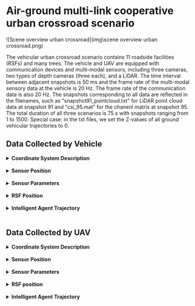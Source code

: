 #  Air-ground multi-link cooperative urban crossroad scenario

![Scene overview urban crossroad](img\scene overview urban crossroad.png)

The vehicular urban crossroad scenario contains 11 roadside facilities (RSFs) and many trees. The vehicle and UAV are equipped with communication devices and multi-modal sensors, including three cameras, two types of depth cameras (three each), and a LiDAR. The time interval between adjacent snapshots is 50 ms and the frame rate of the multi-modal sensory data at the vehicle is 20 Hz. The frame rate of the communication data is also 20 Hz. The snapshots corresponding to all data are reflected in the filenames, such as "snapshot91_pointcloud.txt" for LiDAR point cloud data at snapshot 91 and "csi_95.mat" for the chanenl matrix at snapshot 95. The total duration of all three scenarios is 75 s with snapshots ranging from 1 to 1500.
Special case: in the txt files, we set the Z-values of all ground vehicular trajectories to 0.

## Data Collected by Vehicle

<details>
<summary><strong>Coordinate System Description</strong></summary>

### **[World Coordinate System]:**

The world coordinate system is a North-East-Down (NED) coordinate system with the X-axis pointing north, the Y-axis pointing east, and the Z-axis pointing downward. It is a right-handed coordinate system, with the origin at the same height as the ground.

### **[Vehicle Coordinate System]:**

This system includes both vehicles. The X-axis points forward, the Y-axis points to the right, and the Z-axis points downward relative to the vehicle. It is a right-handed coordinate system, with the origin at the center of the vehicle and a certain height relative to the ground.

The position coordinates and heading angles given in the vehicle trajectory txt files represent the position of the vehicle coordinate system's origin in the world coordinate system, as well as the orientation of the vehicle coordinate system relative to the world coordinate system. 
(Special case: in the txt files, we set the z-values of all ground vehicles' trajectories to 0. Before use, it is necessary to subtract the height of the vehicle center relative to the ground to obtain the actual coordinates of the vehicle coordinate system's origin in the world coordinate system.) Additionally, note that pitch, roll, and yaw in the vehicle trajectory txt files are given in radians.

### **[LiDAR Coordinate System]:**

The coordinate axes align with those of the vehicle system, with the origin offset by a fixed amount relative to the vehicle coordinate system's origin.

### **[Camera Coordinate System]:**

The coordinate axes by default align with those of the vehicle system. If multiple cameras are mounted on a device, each camera's orientation will be specified. The camera origin is offset by a fixed amount relative to the vehicle coordinate system's origin.

### **[mmWave Radar Coordinate System]:**

The coordinate axes align with those of the vehicle system, with the origin offset by a fixed amount relative to the vehicle coordinate system's origin.

### **[Communication Antenna Coordinate System]:**

The coordinate axes align with those of the vehicle system, with the origin offset by a fixed amount relative to the vehicle coordinate system's origin.

</details><br/>

<details>
<summary><strong>Sensor Position</strong></summary>

The vehicular urban crossroad scenario only includes vehicles of the **"Blue SUV"** type. The relative coordinate positions and parameter information of the sensors are given as follows:

<table>
    <thead>
        <tr>
        <th rowspan="2">Side View</th>
        <th rowspan="2">Name</th>
        <th colspan="8" style="text-align: center;">Camera</th>
        <th colspan="5" style="text-align: center;">LiDAR</th>
        <th colspan="5" style="text-align: center;">mmWave Radar</th>
        </tr>
        <tr>
        <th>Direction</th>
        <th>X(m)</th>
        <th>Y(m)</th>
        <th>Z(m)</th>
        <th>Pitch</th>
        <th>Roll</th>
        <th>Yaw</th>
        <th>FoV Degrees(°)</th>
        <th>X(m)</th>
        <th>Y(m)</th>
        <th>Z(m)</th>
        <th>Vertical FoV(°)</th>
        <th>Horizontal FoV(°)</th>
        <th>X(m)</th>
        <th>Y(m)</th>
        <th>Z(m)</th>
        <th>Vertical FoV(°)</th>
        <th>Horizontal FoV(°)</th>
        </tr>
    </thead>
    <tbody>
        <tr>
        <td><img src="./img/car1_blue_suv.png" alt="Side view of car1" width="100"></td>
        <td>Blue SUV</td>
        <td>+x</td>
        <td>2</td>
        <td>0</td>
        <td>-1</td>
        <td>0</td>
        <td>0</td>
        <td>0</td>
        <td>100</td>
        <td>0</td>
        <td>0</td>
        <td>-1</td>
        <td>-25~15</td>
        <td>-180~180</td>
        <td>0</td>
        <td>0</td>
        <td>0.8</td>
        <td>-10~10</td>
        <td>-90~90</td>
        </tr>
    </tbody>
</table>

<table>
    <thead>
        <tr>
        <th rowspan="2">Side View</th>
        <th rowspan="2">Name</th>
        <th colspan="3" style="text-align: center;">Communication Equipment</th>
        </tr>
        <tr>
        <th>X(m)</th>
        <th>Y(m)</th>
        <th>Z(m)</th>
        </tr>
    </thead>
    <tbody>
        <tr>
        <td><img src="./img/car1_blue_suv.png" alt="Side view of car1" width="100"></td>
        <td>Blue SUV</td>
        <td>-0.1</td>
        <td>0</td>
        <td>1.4</td>
        </tr>
    </tbody>
</table>



**Direction:** This parameter represents the installation orientation of the sensor in the vehicle coordinate system, which can be one of the six directions: +x, -x, +y, -y, +z, -z. It describes the installation location and direction of the sensor relative to the vehicle body.

**X, Y, Z:** These three parameters collectively describe the three-dimensional spatial position of the sensor in the vehicle coordinate system, with the unit in meters. They provide the spatial coordinates of the sensor relative to the vehicle origin.

**Pitch, Roll, Yaw:** These three parameters describe the three rotational angles of the sensor in the vehicle coordinate system, with the unit in degrees. Pitch represents the pitch angle, Roll represents the roll angle, and Yaw represents the yaw angle. They define the spatial attitude of the sensor.

**Field of View(FoV) Degrees(°):** This parameter gives the total field of view angle of the sensor, with the unit in degrees. It reflects the range of the scene that the sensor can perceive.

**Vertical FoV(°):** This parameter gives the vertical field of view angle of the sensor, with the unit in degrees. It defines the sensor's perception range in the vertical direction.

**Horizontal FoV(°):** This parameter gives the horizontal field of view angle of the sensor, with the unit in degrees. It defines the sensor's perception range in the horizontal direction.

</details><br/>

<details>
<summary><strong>Sensor Parameters</strong></summary>

The camera and LiDAR sensors deployed on the vehicles in this scenario are of the same type. The specific sensor parameters are as follows:

| **Camera RGB Sensor Parameters** | **Value** |
| -------------------------------- | --------- |
| **Width**                        | 1920      |
| **Height**                       | 1080      |
| **FOV**                          | 100°      |
| **AutoExpcosureSpeed**           | 100       |
| **AutoExposureBias**             | 0         |
| **AutoExposureMaxBrightness**    | 0.64      |
| **AutoExposureMinBrightness**    | 0.03      |
| **MotionBlurAmount**             | 0         |
| **TargetGamma**                  | 1.0       |

| **Camera Depth Sensor Parameters** | **Value**                     |
| ---------------------------------- | ----------------------------- |
| **Width**                          | 1920                          |
| **Height**                         | 1080                          |
| **FOV**                            | 100°                          |
| **MotionBlurAmount**               | 0                             |
| **Image Type**                     | DepthPlanner/DepthPerspective |
| **TargetGamma**                    | 1.0                           |
| **OrthoWidth**                     | 5.12                          |

| **LiDAR Sensor Parameters** |  **Value**  |
|-----------------------------|-------|
| **NumberOfChannels**        | 16    |
| **HorizontalFOVStart**      | -180° |
| **HorizontalFOVEnd**        | 180° |
| **VerticalFOVUpper**        | 15°   |
| **VerticalFOVLower**        | -25°  |


The camera and LiDAR sensors deployed on the RSFs in this scenario are also of the same type. The specific sensor parameters are as follows:

| **Camera RGB Sensor Parameters** | **Value** |
| -------------------------------- | --------- |
| **Width**                        | 1920      |
| **Height**                       | 1080      |
| **FOV**                          | 100°      |
| **AutoExpcosureSpeed**           | 100       |
| **AutoExposureBias**             | 0         |
| **AutoExposureMaxBrightness**    | 0.64      |
| **AutoExposureMinBrightness**    | 0.03      |
| **MotionBlurAmount**             | 0         |
| **TargetGamma**                  | 1.0       |

| **Camera Depth Sensor Parameters** | **Value**                     |
| ---------------------------------- | ----------------------------- |
| **Width**                          | 1920                          |
| **Height**                         | 1080                          |
| **FOV**                            | 100°                          |
| **MotionBlurAmount**               | 0                             |
| **Image Type**                     | DepthPlanner/DepthPerspective |
| **TargetGamma**                    | 1.0                           |
| **OrthoWidth**                     | 5.12                          |

| **LiDAR Sensor Parameters** | **Value** |
| --------------------------- | --------- |
| **NumberOfChannels**        | 64        |
| **HorizontalFOVStart**      | -90°      |
| **HorizontalFOVEnd**        | 90°       |
| **VerticalFOVUpper**        | 0°        |
| **VerticalFOVLower**        | -40°      |

The mmWave radar deployed on the vehicles and RSFs in this scenario are of the same type. The specific sensor parameters are as follows:

| **Parameters**                | **Value**                            |
| ----------------------------- | ------------------------------------ |
| **MIMO Antenna**              | 4 transmitter (Tx) & 3 receiver (Rx) |
| **StartFrequency**            | 77 GHz                               |
| **StopFrequency**             | 81 GHz                               |
| **NumberOfChirpsPerFrame**    | 101                                  |
| **ChirpLength**               | 20 μs                                |
| **ResetTimeBetweenChirps**    | 0 μs                                 |
| **FirstSample**               | 2 μs                                 |
| **SampleSpacing**             | 5 ns                                 |
| **LastSample**                | 7 μs                                 |
| **NumberOfSamples**           | 1000                                 |
| **MaximumDetectionRange**     | 74.9 m                               |
| **RangeResolution**           | 0.1499 m                             |
| **DopplerVelocityRange**      | ±47.42 m/s                           |
| **DopplerVelocityResolution** | 0.939 m/s                            |
| **HorizontalFOVStart**        | -45°                                 |
| **HorizontalFOVEnd**          | 45°                                  |
| **VerticalFOVUpper**          | 10°                                  |
| **VerticalFOVLower**          | -10°                                 |

### ● Communication data in Wireless InSite

Detailed parameters of communication equipment are listed as follows:

| **Parameters**                                               | **Value**                                                    |
| ------------------------------------------------------------ | ------------------------------------------------------------ |
| Antenna type                                                 | SISO (1 antenna at Tx & 1 antenna at Rx)                     |
| MIMO (4 antennas at Tx & 4 antennas at Rx)                   |                                                              |
| Massive MIMO (128 antennas at Tx & 32 antennas at Rx)        |                                                              |
| Antenna element spacing                                      | Half wavelength                                              |
| Frequency band                                               | mmWave: 28 GHz carrier frequency with 2 GHz communication bandwidth |
| Sub-6 GHz: 5.9 GHz carrier frequency with 20 MHz communication bandwidth |                                                              |
| Waveform                                                     | Sinusoid                                                     |

</details><br/>

<details>
<summary><strong>RSF Position</strong></summary>

The deployment of RSFs is the same across different traffic density scenarios, and the table below describes the positions of RSFs in each scenario.

<table>
    <thead>
        <tr>
        <th rowspan="2">Name</th>
        <th colspan="3" style="text-align: center;">Communication Equipment</th>
        </tr>
        <tr>
        <th>X(m)</th>
        <th>Y(m)</th>
        <th>Z(m)</th>
        </tr>
    </thead>
  <tbody>
    <tr>
        <td>RSF1</td>
        <td>143.8</td>
        <td>253.3</td>
        <td>5</td>
    </tr>
    <tr>
        <td>RSF2</td>
        <td>196.5</td>
        <td>270.8</td>
        <td>5</td>
    </tr>
    <tr>
        <td>RSF3</td>
        <td>169.7</td>
        <td>231.3</td>
        <td>5</td>
    </tr>
    <tr>
        <td>RSF4</td>
        <td>198.7</td>
        <td>231.3</td>
        <td>5</td>
    </tr>
     <tr>
        <td>RSF5</td>
        <td>166.7</td>
        <td>298.8</td>
        <td>5</td>
    </tr>
    <tr>
        <td>RSF6</td>
        <td>197.5</td>
        <td>200.8</td>
        <td>5</td>
    </tr>
    <tr>
        <td>RSF7</td>
        <td>168.7</td>
        <td>180.6</td>
        <td>5</td>
    </tr>
    <tr>
        <td>RSF8</td>
        <td>168.2</td>
        <td>263.4</td>
        <td>5</td>
    </tr>
    <tr>
        <td>RSF9</td>
        <td>249.4</td>
        <td>245.7</td>
        <td>5</td>
    </tr>
    <tr>
        <td>RSF10</td>
        <td>196.5</td>
        <td>302.0</td>
        <td>5</td>
    </tr>
    <tr>
        <td>RSF11</td>
        <td>219.1</td>
        <td>253.3</td>
        <td>5</td>
    </tr>
  </tbody>
</table>
**Direction:** This parameter represents the installation orientation of the sensor in the vehicle coordinate system, which can be one of the six directions: +x, -x, +y, -y, +z, -z. It describes the installation location and direction of the sensor relative to the vehicle body.

**X, Y, Z:** These three parameters collectively describe the three-dimensional spatial position of the sensor in the vehicle coordinate system, with the unit in meters. They provide the spatial coordinates of the sensor relative to the vehicle origin.

**Pitch, Roll, Yaw:** These three parameters describe the three rotational angles of the sensor in the vehicle coordinate system, with the unit in degrees. Pitch represents the pitch angle, Roll represents the roll angle, and Yaw represents the yaw angle. They define the spatial attitude of the sensor.

**FoV Degrees(°):** This parameter gives the total field of view angle of the sensor, with the unit in degrees. It reflects the range of the scene that the sensor can perceive.

**Vertical FoV(°):** This parameter gives the vertical field of view angle of the sensor, with the unit in degrees. It defines the sensor's perception range in the vertical direction.

**Horizontal FoV(°):** This parameter gives the horizontal field of view angle of the sensor, with the unit in degrees. It defines the sensor's perception range in the horizontal direction.

![crossing_road_Overlook](img\crossing_road_overlook.png)

</details><br/>

<details>
<summary><strong>Intelligent Agent Trajectory</strong></summary>

The vehicle pose information for each frame is represented as follows:

- The first 3 columns represent the x, y, and z coordinates of the vehicle in that frame, in meters.
- The next 3 columns represent the roll, pitch, and yaw angles of the vehicle in that frame, in radians.
- The last column represents the frame number.

| Traffic Density | Folder Link                                                  |
| --------------- | ------------------------------------------------------------ |
| Low             | [Low Traffic Density Folder](./trajectories/Vehicular/low)   |
| Medium          | [Medium Traffic Density Folder](./trajectories/Vehicular/medium) |
| High            | [High Traffic Density Folder](./trajectories/Vehicular/high) |

It should be noted that the frame interval of each car in the simulation scene is a subset of the 1st frame to the 1500th frame. For example, Car1 enters the scene at the 1st frame and leaves the scene at the 828th frame. The valid frame interval is from the 1st frame to the 827th frame, and the 828th frame to the 1500th frame is an invalid frame interval, which does not provide perception and communication data.
We sort out the valid simulation intervals of each car in this scene as follows.

<table>
  <tr>
    <th rowspan="2">Car ID</th>
    <th colspan="2" style="text-align: center;">Sunnyday_Morning_Low intelligent agent density</th>
    <th colspan="2" style="text-align: center;">Sunnyday_Morning_Medium intelligent agent density</th>
    <th colspan="2" style="text-align: center;">Snowyday_Morning_Medium intelligent agent density</th>
    <th colspan="2" style="text-align: center;">Rainyday_Morning_Medium intelligent agent density</th>
    <th colspan="2" style="text-align: center;">Sunnyday_Morning_High intelligent agent density</th>
</tr>
  <tr>
    <th>Start Frame</th>
    <th>Stop Frame</th>
    <th>Start Frame</th>
    <th>Stop Frame</th>
    <th>Start Frame</th>
    <th>Stop Frame</th>
    <th>Start Frame</th>
    <th>Stop Frame</th>
    <th>Start Frame</th>
    <th>Stop Frame</th>
  </tr>
      <tr><td>Car2</td><td>1</td><td>1500</td><td>1</td><td>1500</td><td>1</td><td>1500</td><td>1</td><td>1500</td><td>1</td><td>1500</td></tr>
      <tr><td>Car3</td><td>1</td><td>1500</td><td>1</td><td>1500</td><td>1</td><td>1500</td><td>1</td><td>1500</td><td>1</td><td>1500</td></tr>
      <tr><td>Car5</td><td>1</td><td>1500</td><td>1</td><td>1500</td><td>1</td><td>1500</td><td>1</td><td>1500</td><td>1</td><td>1500</td></tr>
      <tr><td>Car6</td><td>NaN</td><td>NaN</td><td>NaN</td><td>NaN</td><td>1</td><td>1500</td><td>1</td><td>1500</td><td>1</td><td>1500</td></tr>
      <tr><td>Car7</td><td>NaN</td><td>NaN</td><td>NaN</td><td>NaN</td><td>1</td><td>1500</td><td>1</td><td>1500</td><td>1</td><td>1500</td></tr>
      <tr><td>Car8</td><td>1</td><td>1500</td><td>NaN</td><td>NaN</td><td>1</td><td>1500</td><td>1</td><td>1500</td><td>1</td><td>1500</td></tr>
      <tr><td>Car9</td><td>NaN</td><td>NaN</td><td>NaN</td><td>NaN</td><td>1</td><td>1500</td><td>1</td><td>1500</td><td>1</td><td>1500</td></tr>
      <tr><td>Car10</td><td>NaN</td><td>NaN</td><td>NaN</td><td>NaN</td><td>1</td><td>1500</td><td>1</td><td>1500</td><td>1</td><td>1500</td></tr>
      <tr><td>Bus3</td><td>NaN</td><td>NaN</td><td>NaN</td><td>NaN</td><td>1</td><td>1500</td><td>1</td><td>1500</td><td>1</td><td>1500</td></tr>
</table>


<p><strong>Note:</strong> In the table below, "NaN" indicates that The vehicle is not involved in the simulation.</p>

</details><br/>

## **Data Collected by UAV**

<details>
  <summary><strong>Coordinate System Description</strong></summary>

#### **[World Coordinate System]:**

The world coordinate system is a North-East-Down (NED) coordinate system with the X-axis pointing north, the Y-axis pointing east, and the Z-axis pointing downward. It is a right-handed coordinate system, with the origin at the same height as the ground.

#### **[Vehicle Coordinate System]:**

This system includes both vehicles and UAVs. The X-axis points forward, the Y-axis points to the right, and the Z-axis points downward relative to the vehicle. It is a right-handed coordinate system, with the origin at the center of the vehicle and a certain height relative to the ground.

The position coordinates and heading angles given in the vehicle and UAV trajectory txt files represent the position of the vehicle coordinate system's origin in the world coordinate system, as well as the orientation of the vehicle coordinate system relative to the world coordinate system. 
(Special case: in the txt files, we set the Z-values of all ground vehicles' trajectories to 0. Before use, it is necessary to subtract the height of the vehicle center relative to the ground to obtain the actual coordinates of the vehicle coordinate system's origin in the world coordinate system.) Additionally, note that pitch, roll, and yaw in the vehicle and UAV trajectory txt files are given in radians.

#### **[LiDAR Coordinate System]:**

The coordinate axes align with those of the vehicle system, with the origin offset by a fixed amount relative to the vehicle coordinate system's origin.

#### **[Camera Coordinate System]:**

The coordinate axes by default align with those of the vehicle system. If multiple cameras are mounted on a device, each camera's orientation will be specified. The camera origin is offset by a fixed amount relative to the vehicle coordinate system's origin.

#### **[mmWave Radar Coordinate System]:**

The coordinate axes align with those of the vehicle system, with the origin offset by a fixed amount relative to the vehicle coordinate system's origin.

#### **[Communication Antenna Coordinate System]:**

The coordinate axes align with those of the vehicle system, with the origin offset by a fixed amount relative to the vehicle coordinate system's origin.

</details>

<br/>

<details>

<summary><strong>Sensor Position</strong></summary>

The scenario includes vehicles of the **"Blue SUV"** type. The relative coordinate positions and parameter information of the sensors are given as follows:

<table>
    <thead>
        <tr>
        <th rowspan="2">Side View</th>
        <th rowspan="2">Name</th>
        <th colspan="8" style="text-align: center;">Camera</th>
        <th colspan="5" style="text-align: center;">LiDAR</th>
        <th colspan="5" style="text-align: center;">mmWave Radar</th>
        </tr>
        <tr>
        <th>Direction</th>
        <th>X(m)</th>
        <th>Y(m)</th>
        <th>Z(m)</th>
        <th>Pitch</th>
        <th>Roll</th>
        <th>Yaw</th>
        <th>FoV Degrees(°)</th>
        <th>X(m)</th>
        <th>Y(m)</th>
        <th>Z(m)</th>
        <th>Vertical FoV(°)</th>
        <th>Horizontal FoV(°)</th>
        <th>X(m)</th>
        <th>Y(m)</th>
        <th>Z(m)</th>
        <th>Vertical FoV(°)</th>
        <th>Horizontal FoV(°)</th>
        </tr>
    </thead>
    <tbody>
        <tr>
        <td><img src="img/car1_blue_suv.png" alt="Side view of car1" width="100"></td>
        <td>Blue SUV</td>
        <td>+x</td>
        <td>2</td>
        <td>0</td>
        <td>-1</td>
        <td>0</td>
        <td>0</td>
        <td>0</td>
        <td>100</td>
        <td>0</td>
        <td>0</td>
        <td>-1</td>
        <td>-25~15</td>
        <td>-180~180</td>
        <td>0</td>
        <td>0</td>
        <td>0.8</td>
        <td>-10~10</td>
        <td>-90~90</td>
        </tr>
    </tbody>
</table>

<table>
    <thead>
        <tr>
        <th rowspan="2">Side View</th>
        <th rowspan="2">Name</th>
        <th colspan="3" style="text-align: center;">Communication Equipment</th>
        </tr>
        <tr>
        <th>X(m)</th>
        <th>Y(m)</th>
        <th>Z(m)</th>
        </tr>
    </thead>
    <tbody>
        <tr>
        <td><img src="img/car1_blue_SUV.png" alt="Side view of car1" width="100"></td>
        <td>Blue SUV</td>
        <td>-0.1</td>
        <td>0</td>
        <td>-1.4</td>
        </tr>
    </tbody>
</table>

<!-- 无人机感知设备位置 -->


<table>
    <thead>
        <tr>
        <th rowspan="2">Side View</th>
        <th rowspan="2">Name</th>
        <th colspan="8" style="text-align: center;">Camera</th>
        <th colspan="5" style="text-align: center;">LiDAR</th>
        <th colspan="5" style="text-align: center;">mmWave Radar</th>
        </tr>
        <tr>
        <th>Direction</th>
        <th>X(m)</th>
        <th>Y(m)</th>
        <th>Z(m)</th>
        <th>Pitch</th>
        <th>Roll</th>
        <th>Yaw</th>
        <th>FoV Degrees(°)</th>
        <th>X(m)</th>
        <th>Y(m)</th>
        <th>Z(m)</th>
        <th>Vertical FoV(°)</th>
        <th>Horizontal FoV(°)</th>
        <th>X(m)</th>
        <th>Y(m)</th>
        <th>Z(m)</th>
        <th>Vertical FoV(°)</th>
        <th>Horizontal FoV(°)</th>
        </tr>
    </thead>
    <tbody>
        <tr>
        <td><img src="img/drone.png" alt="Side view of UAV" width="100"></td>
        <td>UAV</td>
        <td>+x</td>
        <td>4</td>
        <td>0</td>
        <td>-2</td>
        <td>0</td>
        <td>0</td>
        <td>0</td>
        <td>100</td>
        <td>0</td>
        <td>0</td>
        <td>-1.9</td>
        <td>-25~15</td>
        <td>-180~180</td>
        <td>0</td>
        <td>0</td>
        <td>0.8</td>
        <td>-10~10</td>
        <td>-90~90</td>
        </tr>
    </tbody>
</table>

<!-- 无人机通信设备位置 -->

<table>
    <thead>
        <tr>
        <th rowspan="2">Side View</th>
        <th rowspan="2">Name</th>
        <th colspan="3" style="text-align: center;">Communication Equipment</th>
        </tr>
        <tr>
        <th>X(m)</th>
        <th>Y(m)</th>
        <th>Z(m)</th>
        </tr>
    </thead>
    <tbody>
        <tr>
        <td><img src="./img/drone.png" alt="Side view of UAV" width="100"></td>
        <td>UAV</td>
        <td>0</td>
        <td>0</td>
        <td>2</td>
        </tr>
    </tbody>
</table>

**Direction:** This parameter represents the installation orientation of the sensor in the vehicle coordinate system, which can be one of the six directions: +x, -x, +y, -y, +z, -z. It describes the installation location and direction of the sensor relative to the vehicle body.

**X, Y, Z:** These three parameters collectively describe the three-dimensional spatial position of the sensor in the vehicle coordinate system, with the unit in meters. They provide the spatial coordinates of the sensor relative to the vehicle origin.

**Pitch, Roll, Yaw:** These three parameters describe the three rotational angles of the sensor in the vehicle coordinate system, with the unit in degrees. Pitch represents the pitch angle, Roll represents the roll angle, and Yaw represents the yaw angle. They define the spatial attitude of the sensor.

**FoV Degrees(°):** This parameter gives the total field of view angle of the sensor, with the unit in degrees. It reflects the range of the scene that the sensor can perceive.

**Vertical FoV(°):** This parameter gives the vertical field of view angle of the sensor, with the unit in degrees. It defines the sensor's perception range in the vertical direction.

**Horizontal FoV(°):** This parameter gives the horizontal field of view angle of the sensor, with the unit in degrees. It defines the sensor's perception range in the horizontal direction.

</details>

<br/>

<details>


<summary><strong>Sensor Parameters</strong></summary>

The camera and LiDAR sensors deployed on the vehicles in this scenario are of the same type. The specific sensor parameters are as follows:

| **Camera RGB Sensor Parameters** | **Value** |
| -------------------------------- | --------- |
| **Width**                        | 1920      |
| **Height**                       | 1080      |
| **FOV**                          | 100°      |
| **AutoExpcosureSpeed**           | 100       |
| **AutoExposureBias**             | 0         |
| **AutoExposureMaxBrightness**    | 0.64      |
| **AutoExposureMinBrightness**    | 0.03      |
| **MotionBlurAmount**             | 0         |
| **TargetGamma**                  | 1.0       |

| **Camera Depth Sensor Parameters** | **Value**                     |
| ---------------------------------- | ----------------------------- |
| **Width**                          | 1920                          |
| **Height**                         | 1080                          |
| **FOV**                            | 100°                          |
| **MotionBlurAmount**               | 0                             |
| **Image Type**                     | DepthPlanner/DepthPerspective |
| **TargetGamma**                    | 1.0                           |
| **OrthoWidth**                     | 5.12                          |

| **LiDAR Sensor Parameters** | **Value** |
| --------------------------- | --------- |
| **NumberOfChannels**        | 16        |
| **HorizontalFOVStart**      | -180°     |
| **HorizontalFOVEnd**        | 180°      |
| **VerticalFOVUpper**        | 15°       |
| **VerticalFOVLower**        | -25°      |

The camera and LiDAR sensors deployed on the UAVs in this scenario are of the same type. The specific sensor parameters are as follows:

| **Camera RGB Sensor Parameters** | **Value** |
| -------------------------------- | --------- |
| **Width**                        | 1920      |
| **Height**                       | 1080      |
| **FOV**                          | 100°      |
| **AutoExpcosureSpeed**           | 100       |
| **AutoExposureBias**             | 0         |
| **AutoExposureMaxBrightness**    | 0.64      |
| **AutoExposureMinBrightness**    | 0.03      |
| **MotionBlurAmount**             | 0         |
| **TargetGamma**                  | 1.0       |

| **Camera Depth Sensor Parameters** | **Value**                     |
| ---------------------------------- | ----------------------------- |
| **Width**                          | 1920                          |
| **Height**                         | 1080                          |
| **FOV**                            | 100°                          |
| **MotionBlurAmount**               | 0                             |
| **Image Type**                     | DepthPlanner/DepthPerspective |
| **TargetGamma**                    | 1.0                           |
| **OrthoWidth**                     | 5.12                          |

| **LiDAR Sensor Parameters** | **Value** |
| --------------------------- | --------- |
| **NumberOfChannels**        | 64        |
| **HorizontalFOVStart**      | -90°      |
| **HorizontalFOVEnd**        | 90°       |
| **VerticalFOVUpper**        | 0°        |
| **VerticalFOVLower**        | -40°      |

The camera and LiDAR sensors deployed on the RSFs in this scenario are also of the same type. The specific sensor parameters are as follows:

| **Camera RGB Sensor Parameters** | **Value** |
| -------------------------------- | --------- |
| **Width**                        | 1920      |
| **Height**                       | 1080      |
| **FOV**                          | 100°      |
| **AutoExpcosureSpeed**           | 100       |
| **AutoExposureBias**             | 0         |
| **AutoExposureMaxBrightness**    | 0.64      |
| **AutoExposureMinBrightness**    | 0.03      |
| **MotionBlurAmount**             | 0         |
| **TargetGamma**                  | 1.0       |

| **Camera Depth Sensor Parameters** | **Value**                     |
| ---------------------------------- | ----------------------------- |
| **Width**                          | 1920                          |
| **Height**                         | 1080                          |
| **FOV**                            | 100°                          |
| **MotionBlurAmount**               | 0                             |
| **Image Type**                     | DepthPlanner/DepthPerspective |
| **TargetGamma**                    | 1.0                           |
| **OrthoWidth**                     | 5.12                          |

| **LiDAR Sensor Parameters** | **Value** |
| --------------------------- | --------- |
| **NumberOfChannels**        | 64        |
| **HorizontalFOVStart**      | -90°      |
| **HorizontalFOVEnd**        | 90°       |
| **VerticalFOVUpper**        | 0°        |
| **VerticalFOVLower**        | -40°      |

</details>

<br/>

<details>


<summary><strong>RSF position</strong></summary>


The deployment of RSFs is the same across different traffic density scenarios, and the table below describes the positions of RSFs in each scenario.

<table>
    <thead>
        <tr>
        <th rowspan="2">Name</th>
        <th colspan="5" style="text-align: center;">Camera</th>
        <th colspan="6" style="text-align: center;">LiDAR</th>
        <th colspan="6" style="text-align: center;">mmWave Radar</th>
        </tr>
        <tr>
        <th>Direction</th>
        <th>X(m)</th>
        <th>Y(m)</th>
        <th>Z(m)</th>
        <th>FoV Degrees(°)</th>
        <th>Direction</th>
        <th>X(m)</th>
        <th>Y(m)</th>
        <th>Z(m)</th>
        <th>Vertical FoV(°)</th>
        <th>Horizontal FoV(°)</th>
        <th>Direction</th>
        <th>X(m)</th>
        <th>Y(m)</th>
        <th>Z(m)</th>
        <th>Vertical FoV(°)</th>
        <th>Horizontal FoV(°)</th>
        </tr>
    </thead>
  <tbody>
    <tr>
        <td>RSF1</td>
        <td>-y</td>
        <td>143.776</td>
        <td>253.28</td>
        <td>3.3</td>
        <td>100</td>
        <td>-y</td>
        <td>143.776</td>
        <td>251.4</td>
        <td>2.3</td>
        <td>-40~0</td>
        <td>-90~90</td>
        <td>-y</td>
        <td>143.776</td>
        <td>251.4</td>
        <td>-0.8</td>
        <td>-10~10</td>
        <td>-90~90</td>
    </tr>
    <tr>
        <td>RSF2</td>
        <td>-x</td>
        <td>196.579</td>
        <td>270.847</td>
        <td>3.3</td>
        <td>100</td>
        <td>-x</td>
        <td>196.579</td>
        <td>272.247</td>
        <td>2.3</td>
        <td>-40~0</td>
        <td>-90~90</td>
        <td>-x</td>
        <td>196.579</td>
        <td>272.247</td>
        <td>-0.8</td>
        <td>-10~10</td>
        <td>-90~90</td>
    </tr>
    <tr>
        <td>RSF3</td>
        <td>+x</td>
        <td>169.681</td>
        <td>231.147</td>
        <td>3.3</td>
        <td>100</td>
        <td>+x</td>
        <td>169.681</td>
        <td>231.147</td>
        <td>2.3</td>
        <td>-40~0</td>
        <td>-90~90</td>
        <td>+x</td>
        <td>169.681</td>
        <td>231.147</td>
        <td>-0.8</td>
        <td>-10~10</td>
        <td>-90~90</td>
    </tr>
    <tr>
        <td>RSF4</td>
        <td>+y</td>
        <td>198.707</td>
        <td>231.264</td>
        <td>3.3</td>
        <td>100</td>
        <td>+y</td>
        <td>198.708</td>
        <td>233.764</td>
        <td>2.3</td>
        <td>-40~0</td>
        <td>-90~90</td>
        <td>+y</td>
        <td>198.708</td>
        <td>233.764</td>
        <td>-0.8</td>
        <td>-10~10</td>
        <td>-90~90</td>
    </tr>
     <tr>
        <td>RSF5</td>
        <td>+x</td>
        <td>166.652</td>
        <td>298.833</td>
        <td>3.3</td>
        <td>100</td>
        <td>+x</td>
        <td>167.652</td>
        <td>298.833</td>
        <td>3.3</td>
        <td>-40~0</td>
        <td>-90~90</td>
        <td>+x</td>
        <td>167.652</td>
        <td>298.833</td>
        <td>-0.8</td>
        <td>-10~10</td>
        <td>-90~90</td>
    </tr>
    <tr>
        <td>RSF6</td>
        <td>-x</td>
        <td>196.2</td>
        <td>200.808</td>
        <td>3.3</td>
        <td>100</td>
        <td>-x</td>
        <td>195</td>
        <td>200.808</td>
        <td>2.3</td>
        <td>-40~0</td>
        <td>-90~90</td>
        <td>-x</td>
        <td>195</td>
        <td>200.808</td>
        <td>-0.8</td>
        <td>-10~10</td>
        <td>-90~90</td>
    </tr>
    <tr>
        <td>RSF7</td>
        <td>+x</td>
        <td>168.745</td>
        <td>180.552</td>
        <td>3.3</td>
        <td>100</td>
        <td>+x</td>
        <td>170</td>
        <td>180.552</td>
        <td>2.3</td>
        <td>-40~0</td>
        <td>-90~90</td>
        <td>+x</td>
        <td>170</td>
        <td>180.552</td>
        <td>-0.8</td>
        <td>-10~10</td>
        <td>-90~90</td>
    </tr>
    <tr>
        <td>RSF8</td>
        <td>+x</td>
        <td>168.230</td>
        <td>263.423</td>
        <td>3.3</td>
        <td>100</td>
        <td>+x</td>
        <td>170</td>
        <td>263.423</td>
        <td>2.3</td>
        <td>-40~0</td>
        <td>-90~90</td>
        <td>+x</td>
        <td>170</td>
        <td>263.423</td>
        <td>-0.8</td>
        <td>-10~10</td>
        <td>-90~90</td>
    </tr>
    <tr>
        <td>RSF9</td>
        <td>-x</td>
        <td>249.431</td>
        <td>245.660</td>
        <td>3.3</td>
        <td>100</td>
        <td>-x</td>
        <td>248.5</td>
        <td>245.660</td>
        <td>2.3</td>
        <td>-40~0</td>
        <td>-90~90</td>
        <td>-x</td>
        <td>248.5</td>
        <td>245.660</td>
        <td>-0.8</td>
        <td>-10~10</td>
        <td>-90~90</td>
    </tr>
    <tr>
        <td>RSF10</td>
        <td>-x</td>
        <td>196.502</td>
        <td>301.954</td>
        <td>3.3</td>
        <td>100</td>
        <td>-x</td>
        <td>194.502</td>
        <td>301.954</td>
        <td>2.3</td>
        <td>-40~0</td>
        <td>-90~90</td>
        <td>-x</td>
        <td>194.502</td>
        <td>301.954</td>
        <td>-0.8</td>
        <td>-10~10</td>
        <td>-90~90</td>
    </tr>
    <tr>
        <td>RSF11</td>
        <td>-y</td>
        <td>219.057</td>
        <td>253.337</td>
        <td>3.3</td>
        <td>100</td>
        <td>-y</td>
        <td>219.057</td>
        <td>253.337</td>
        <td>2.3</td>
        <td>-40~0</td>
        <td>-90~90</td>
        <td>-y</td>
        <td>219.057</td>
        <td>253.337</td>
        <td>-0.8</td>
        <td>-10~10</td>
        <td>-90~90</td>
    </tr>
  </tbody>
</table>

<table>
    <thead>
        <tr>
        <th rowspan="2">Name</th>
        <th colspan="3" style="text-align: center;">Communication Equipment</th>
        </tr>
        <tr>
        <th>X(m)</th>
        <th>Y(m)</th>
        <th>Z(m)</th>
        </tr>
    </thead>
  <tbody>
    <tr>
        <td>RSF1</td>
        <td>143.8</td>
        <td>-253.3</td>
        <td>-5</td>
    </tr>
    <tr>
        <td>RSF2</td>
        <td>196.5</td>
        <td>-270.8</td>
        <td>-5</td>
    </tr>
    <tr>
        <td>RSF3</td>
        <td>169.7</td>
        <td>-231.3</td>
        <td>-5</td>
    </tr>
    <tr>
        <td>RSF4</td>
        <td>198.7</td>
        <td>-231.3</td>
        <td>-5</td>
    </tr>
     <tr>
        <td>RSF5</td>
        <td>166.7</td>
        <td>-298.8</td>
        <td>-5</td>
    </tr>
    <tr>
        <td>RSF6</td>
        <td>197.5</td>
        <td>-200.8</td>
        <td>-5</td>
    </tr>
    <tr>
        <td>RSF7</td>
        <td>168.7</td>
        <td>-180.6</td>
        <td>-5</td>
    </tr>
    <tr>
        <td>RSF8</td>
        <td>168.2</td>
        <td>-263.4</td>
        <td>-5</td>
    </tr>
    <tr>
        <td>RSF9</td>
        <td>249.4</td>
        <td>-245.7</td>
        <td>-5</td>
    </tr>
    <tr>
        <td>RSF10</td>
        <td>196.5</td>
        <td>-302.0</td>
        <td>-5</td>
    </tr>
    <tr>
        <td>RSF11</td>
        <td>219.1</td>
        <td>-253.3</td>
        <td>-5</td>
    </tr>
  </tbody>
</table>

**X, Y, Z:** These three parameters collectively describe the three-dimensional spatial position of the RSF in the scenario, with the unit in meters.

**Pitch, Roll, Yaw:** These three parameters describe the three rotational angles of the RSF in the scenario, with the unit in degrees. Pitch represents the pitch angle, Roll represents the roll angle, and Yaw represents the yaw angle. They define the spatial attitude of the RSF.

![crossing_road_Overlook](img\crossing_road_overlook.png)

</details>

<br/>

<details>

<summary><strong>Intelligent Agent Trajectory</strong></summary>

The vehicle pose information for each frame is represented as follows:

- The first 3 columns represent the x, y, and z coordinates of the vehicle in that frame, in meters.

- The next 3 columns represent the roll, pitch, and yaw angles of the vehicle in that frame, in radians.

- The last column represents the frame number.

  | Traffic Density | Folder Link                                                |
  | --------------- | ---------------------------------------------------------- |
  | Medium          | [Medium Traffic Density Folder](./trajectories/UAV/medium) |

It should be noted that the frame interval of each car in the simulation scene is a subset of the 1st frame to the 1500th frame. For example, Car1 enters the scene at the 1st frame and leaves the scene at the 828th frame. The valid frame interval is from the 1st frame to the 827th frame, and the 828th frame to the 1500th frame is an invalid frame interval, which does not provide perception and communication data.
We sort out the valid simulation intervals of each car in this scene as follows.

<table>
  <tr>
    <th rowspan="2">Car ID</th>
    <th colspan="2" style="text-align: center;">Sunnyday_Morning_Medium intelligent agent density</th>
</tr>
  <tr>
            <th>Start Frame</th>
            <th>Stop Frame</th>
  </tr>
        <tr><td>Car1</td><td>1</td><td>1500</td></tr>
        <tr><td>UAV1</td><td>1</td><td>1500</td></tr>
</table>
<p><strong>Note:</strong> In the table below, "NaN" indicates that The vehicle is not involved in the simulation.</p>
